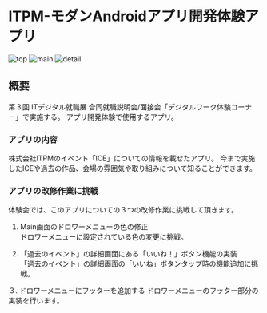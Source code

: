 # ITPM-モダンAndroidアプリ開発体験アプリ

![top](https://github.com/MasakiSakamotoNeo/android_lemon_ice_app/assets/20450429/4c861df8-8c0d-4697-8e4b-bf778e0751fe)
![main](https://github.com/MasakiSakamotoNeo/android_lemon_ice_app/assets/20450429/521f3ed8-0443-4ef3-8fb1-b5e22ced4639)
![detail](https://github.com/MasakiSakamotoNeo/android_lemon_ice_app/assets/20450429/36c4d3a3-5391-4a6e-8da7-5a7751bf7f43)

## 概要
第３回 ITデジタル就職展 合同就職説明会/面接会「デジタルワーク体験コーナー」で実施する。
アプリ開発体験で使用するアプリ。

### アプリの内容
株式会社ITPMのイベント「ICE」についての情報を載せたアプリ。
今まで実施したICEや過去の作品、会場の雰囲気や取り組みについて知ることができます。

### アプリの改修作業に挑戦
体験会では、このアプリについての３つの改修作業に挑戦して頂きます。

1. Main画面のドロワーメニューの色の修正  
ドロワーメニューに設定されている色の変更に挑戦。  

2. 「過去のイベント」の詳細画面にある「いいね！」ボタン機能の実装  
「過去のイベント」の詳細画面の「いいね」ボタンタップ時の機能追加に挑戦。  

３. ドロワーメニューにフッターを追加する
ドロワーメニューのフッター部分の実装を行います。

